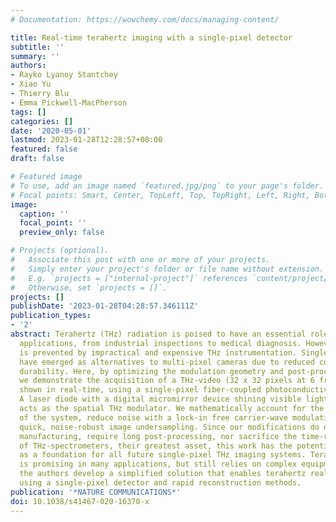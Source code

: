 ```yaml
---
# Documentation: https://wowchemy.com/docs/managing-content/

title: Real-time terahertz imaging with a single-pixel detector
subtitle: ''
summary: ''
authors:
- Rayko Lyanoy Stantchey
- Xiao Yu
- Thierry Blu
- Emma Pickwell-MacPherson
tags: []
categories: []
date: '2020-05-01'
lastmod: 2023-01-28T12:28:57+08:00
featured: false
draft: false

# Featured image
# To use, add an image named `featured.jpg/png` to your page's folder.
# Focal points: Smart, Center, TopLeft, Top, TopRight, Left, Right, BottomLeft, Bottom, BottomRight.
image:
  caption: ''
  focal_point: ''
  preview_only: false

# Projects (optional).
#   Associate this post with one or more of your projects.
#   Simply enter your project's folder or file name without extension.
#   E.g. `projects = ["internal-project"]` references `content/project/deep-learning/index.md`.
#   Otherwise, set `projects = []`.
projects: []
publishDate: '2023-01-28T04:28:57.346111Z'
publication_types:
- '2'
abstract: Terahertz (THz) radiation is poised to have an essential role in many imaging
  applications, from industrial inspections to medical diagnosis. However, commercialization
  is prevented by impractical and expensive THz instrumentation. Single-pixel cameras
  have emerged as alternatives to multi-pixel cameras due to reduced costs and superior
  durability. Here, by optimizing the modulation geometry and post-processing algorithms,
  we demonstrate the acquisition of a THz-video (32 x 32 pixels at 6 frames-per-second),
  shown in real-time, using a single-pixel fiber-coupled photoconductive THz detector.
  A laser diode with a digital micromirror device shining visible light onto silicon
  acts as the spatial THz modulator. We mathematically account for the temporal response
  of the system, reduce noise with a lock-in free carrier-wave modulation and realize
  quick, noise-robust image undersampling. Since our modifications do not impose intricate
  manufacturing, require long post-processing, nor sacrifice the time-resolving capabilities
  of THz-spectrometers, their greatest asset, this work has the potential to serve
  as a foundation for all future single-pixel THz imaging systems. Terahertz imaging
  is promising in many applications, but still relies on complex equipment. Here,
  the authors develop a simplified solution that enables terahertz real-time imaging
  using a single-pixel detector and rapid reconstruction methods.
publication: '*NATURE COMMUNICATIONS*'
doi: 10.1038/s41467-020-16370-x
---
```

